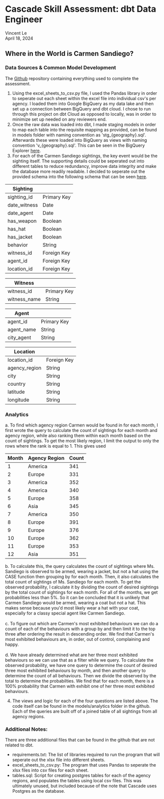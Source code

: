 # Cascade Skill Assessment: dbt Data Engineer
Vincent Le
\
April 18, 2024
## Where in the World is Carmen Sandiego?

### Data Sources & Common Model Development

The [Github](https://github.com/vincent-tn-le/carmen_sandiego) repository containing everything used to complete the assessment.

1. Using the excel_sheets_to_csv.py file, I used the Pandas library in order to seperate out each sheet within the excel file into individual csv's per agency.
   I loaded them into Google BigQuery as my data lake and then set up a connection between BigQuery and dbt cloud. I chose to run through this project on dbt Cloud as
   opposed to locally, was in order to minimize set up needed on any reviewers end.
2. Once the raw data was loaded into dbt, I made staging models in order to map each table into the requisite mapping as provided, can be found in models folder with naming convention as 'stg\_{geography}.sql'.
Afterwards these were loaded into BigQuery as views with naming convention 'v\_{geography}.sql'. This can be seen in the BigQuery Explorer [here](https://ibb.co/Yhcm2pK).
3. For each of the Carmen Sandiego sightings, the key event would be the sighting itself. The supporting details could be seperated out into different tables to reduce redundancy, improve data integrity and make the database more readily readable. I decided to seperate out the provided schema
into the following schema that can be seen [here](https://ibb.co/MCh8H3L).

| Sighting    |             | 
| ----------- | ----------- | 
| sighting_id | Primary Key | 
| date_witness  | Date        |
| date_agent      | Date | 
| has_weapon            | Boolean            | 
| has_hat      | Boolean       | 
| has_jacket   | Boolean        | 
| behavior      | String       | 
| witness_id   | Foreign Key        | 
| agent_id      | Foreign Key       | 
| location_id   | Foreign Key        | 

| Witness    |             | 
| ----------- | ----------- | 
| witness_id | Primary Key | 
| witness_name  | String        |

| Agent      |  | 
| ---------- | ----------- |
| agent_id            | Primary Key            | 
| agent_name      | String       | 
| city_agent   | String        | 

| Location      |        | 
| ------   | -------        | 
| location_id      | Foreign Key       | 
| agency_region   | String        |
| city   | String        |
| country   | String        |
| latitude   | String        |
| longitude   | String        | 


### Analytics

a. To find which agency region Carmen would be found in for each month, I first wrote the query to calculate the count of sightings for each month and agency region, while also ranking them within each month based on the count of sightings. To get the most likely region, I limit the output to only the rows where the rank is equal to 1. This gives used

| Month | Agency Region | Count |
| ------ | -------- | ------|
| 1 | America | 341 |
| 2 | Europe|331|
|3| America|352|
|4|America|340|
|5|Europe|358|
|6|Asia|345|
|7|America|350|
|8|Europe|391|
|9|Europe|376|
|10|Europe|362|
|11|Europe|353|
|12|Asia|351|

b. To calculate this, the query calculates the count of sightings where Ms. Sandiego is observed to be armed, wearing a jacket, but not a hat using the CASE function then grouping by for each month. Then, it also calculates the total count of sightings of Ms. Sandiego for each month. To get the observed probability, I calculate it by dividing the count of desired sightings by the total count of sightings for each month.
For all of the months, we get probabilities less than 5%. So it can be concluded that it is unlikely that Carmen Sandiego would be armed, wearing a coat but not a hat. This makes sense because you'd most likely wear a hat with your coat, especially for a classy special agent like Carmen Sandiego.
\
\
c. To figure out which are Carmen's most exhibited behaviours we can do a count of each of the behaviours with a group by and then limit it to the top three after ordering the result in descending order. We find that Carmen's most exhibited behaviours are, in order, out of control, complaining and happy. 
\
\
d. We have already determined what are her three most exhibited behaviours so we can use that as a filter while we query. 
To calculate the observed probability, we have one query to determine the count of desired three most exhibited behaviours by month, and then another query to determine the count of all behaviours. Then we divide the observed by the total to determine the probabilties.
We find that for each month, there is a 100% probability that Carmen with exhibit one of her three most exhibited behaviours. 

4. The views and logic for each of the four questions are listed above. The code itself can be found in the models/analytics folder in the github. Each of the queries are built off of a joined table of all sightings from all agency regions.

### Additional Notes:
There are three additional files that can be found in the github that are not related to dbt.

- requirements.txt: The list of libraries required to run the program that will seperate out the xlsx file into different sheets.
- excel_sheets_to_csv.py: The program that uses Pandas to seperate the xlsx files into csv files for each sheet.
- tables.sql: Script for creating postgres tables for each of the agency regions, and populates the tables using local csv files. This was ultimately unused, but included because of the note that Cascade uses Postgres as the database.